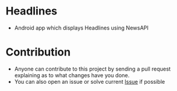 # Headlines
 - Android app which displays Headlines using NewsAPI
# Contribution
 - Anyone can contribute to this project by sending a pull request explaining as to what changes have you done.
 - You can also open an issue or solve current [Issue](https://github.com/Tilak-Shenoy/Headlines/issues) if possible

